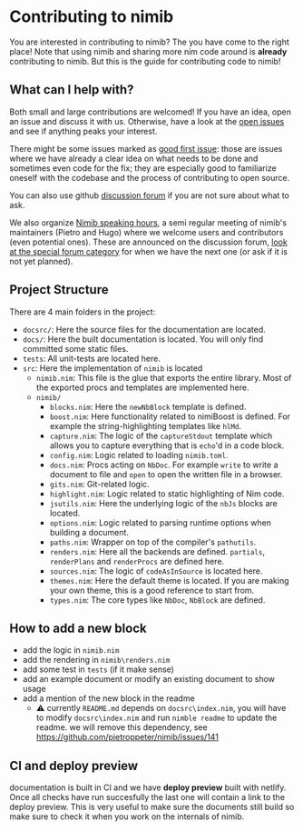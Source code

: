 # Contributing to nimib
You are interested in contributing to nimib? The you have come to the right place!
Note that using nimib and sharing more nim code around is **already** contributing to nimib.
But this is the guide for contributing code to nimib!

## What can I help with?
Both small and large contributions are welcomed! If you have an idea, open an issue and discuss it with us. Otherwise,
have a look at the [open issues](https://github.com/pietroppeter/nimib/issues) and see if anything peaks your interest.

There might be some issues marked as [good first issue](https://github.com/pietroppeter/nimib/issues?q=is%3Aissue+is%3Aopen+label%3A%22good+first+issue%22):
those are issues where we have already a clear idea on what needs to be done and sometimes even code for the fix;
they are especially good to familiarize oneself with the codebase and the process of contributing to open source.

You can also use github [discussion forum](https://github.com/pietroppeter/nimib/discussions) if you are not sure about what to ask.

We also organize [Nimib speaking hours](https://github.com/pietroppeter/nimib/discussions/categories/nimib-speaking-hours), a semi regular
meeting of nimib's maintainers (Pietro and Hugo) where we welcome users and contributors (even potential ones).
These are announced on the discussion forum, [look at the special forum category](https://github.com/pietroppeter/nimib/discussions/categories/nimib-speaking-hours) for when we have the next one (or ask if it is not yet planned).

## Project Structure
There are 4 main folders in the project:
- `docsrc/`: Here the source files for the documentation are located.
- `docs/`: Here the built documentation is located. You will only find committed some static files.
- `tests`: All unit-tests are located here.
- `src`: Here the implementation of `nimib` is located
  - `nimib.nim`: This file is the glue that exports the entire library. Most of the exported procs and templates are implemented here.
  - `nimib/`
    - `blocks.nim`: Here the `newNbBlock` template is defined.
    - `boost.nim`: Here functionality related to nimiBoost is defined. For example the string-highlighting templates like `hlMd`.
    - `capture.nim`: The logic of the `captureStdout` template which allows you to capture everything that is `echo`'d in a code block.
    - `config.nim`: Logic related to loading `nimib.toml`. 
    - `docs.nim`: Procs acting on `NbDoc`. For example `write` to write a document to file and `open` to open the written file in a browser.
    - `gits.nim`: Git-related logic.
    - `highlight.nim`: Logic related to static highlighting of Nim code.
    - `jsutils.nim`: Here the underlying logic of the `nbJs` blocks are located.
    - `options.nim`: Logic related to parsing runtime options when building a document.
    - `paths.nim`: Wrapper on top of the compiler's `pathutils`.
    - `renders.nim`: Here all the backends are defined. `partials`, `renderPlans` and `renderProcs` are defined here.
    - `sources.nim`: The logic of `codeAsInSource` is located here.
    - `themes.nim`: Here the default theme is located. If you are making your own theme, this is a good reference to start from.
    - `types.nim`: The core types like `NbDoc`, `NbBlock` are defined.

## How to add a new block

- add the logic in `nimib.nim`
- add the rendering in `nimib\renders.nim`
- add some test in `tests` (if it make sense)
- add an example document or modify an existing document to show usage
- add a mention of the new block in the readme
  - ⚠️ currently `README.md` depends on `docsrc\index.nim`, you will have to modify `docsrc\index.nim` and run `nimble readme` to update the readme. we will remove this dependency, see https://github.com/pietroppeter/nimib/issues/141 

## CI and deploy preview

documentation is built in CI and we have **deploy preview** built with netlify. Once all checks have run succesfully the last one will contain a link to the deploy preview. This is very useful to make sure the documents still build so make sure to check it when you work on the internals of nimib.
